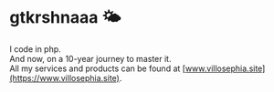 # gtkrshnaaa 🌤️
I code in php.  
And now, on a 10-year journey to master it.  
All my services and products can be found at [www.villosephia.site](https://www.villosephia.site).  

